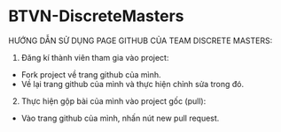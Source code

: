 # BTVN-DiscreteMasters
HƯỚNG DẪN SỬ DỤNG PAGE GITHUB CỦA TEAM DISCRETE MASTERS:
1. Đăng kí thành viên tham gia vào project:
- Fork project về trang github của mình.
- Về lại trang github của mình và thực hiện chỉnh sửa trong đó.
2. Thực hiện gộp bài của mình vào project gốc (pull):
- Vào trang github của mình, nhấn nút new pull request.
